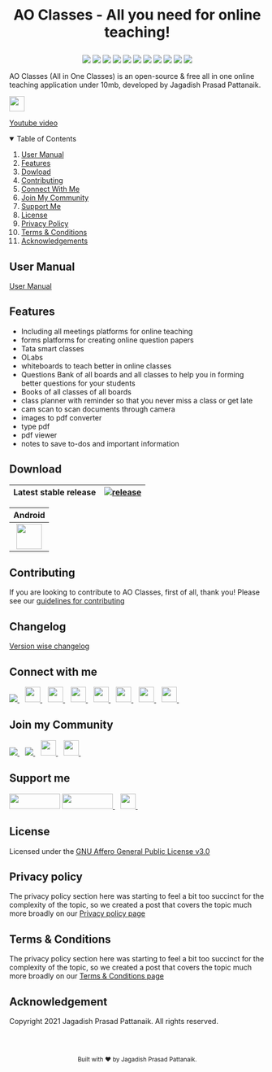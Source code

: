 # <p align="center"> AO Classes - All you need for online teaching! </p>

<div align="center">
<img src="https://img.shields.io/github/forks/jagadish-pattanaik/ao-classes"/>
<img src="https://img.shields.io/github/stars/jagadish-pattanaik/ao-classes"/>
<a href="https://github.com/jagadish-pattanaik/ao-classes/issues"><img src="https://img.shields.io/github/issues/jagadish-pattanaik/ao-classes"/></a>
<a href="https://github.com/jagadish-pattanaik/ao-classes/pulls"><img src="https://img.shields.io/github/issues-pr/jagadish-pattanaik/ao-classes"/></a>
<a href="https://github.com/jagadish-pattanaik/ao-classes/blob/main/LICENSE.md"><img src="https://img.shields.io/github/license/jagadish-pattanaik/ao-classes"/></a>
<a href="https://github.com/jagadish-pattanaik/ao-classes/blob/main/CONTRIBUTING.md"><img src="https://img.shields.io/github/contributors/jagadish-pattanaik/ao-classes"/></a>
<img src="https://img.shields.io/github/sponsors/jagadish-pattanaik"/>
<img src="https://img.shields.io/github/languages/count/jagadish-pattanaik/ao-classes"/>
<img src="https://img.shields.io/github/languages/top/jagadish-pattanaik/ao-classes"/>
<img src="https://img.shields.io/tokei/lines/github/jagadish-pattanaik/ao-classes"/>
<img src="https://img.shields.io/github/repo-size/jagadish-pattanaik/ao-classes"/>
</div>

AO Classes (All in One Classes) is an open-source & free all in one online teaching application under 10mb, developed by Jagadish Prasad Pattanaik.

<a href="https://www.youtube.com/watch?v=X4jgPFOabm0&t">
    <img width="30" src="https://www.vectorlogo.zone/logos/youtube/youtube-icon.svg" />
  </a>

[Youtube video](https://www.youtube.com/watch?v=X4jgPFOabm0&t)

<!-- TABLE OF CONTENTS -->
<details open="open">
  <summary>Table of Contents</summary>
  <ol>
    <li><a href="#user-manual">User Manual</a></li>
    <li>
      <a href="#features">Features</a>
    </li>
    <li>
      <a href="#download">Dowload</a>
    </li>
    <li><a href="#contributing">Contributing</a></li>
    <li><a href="#connect-with-me">Connect With Me</a></li>
    <li><a href="#join-my-community">Join My Community</a></li>
    <li><a href="#support-me">Support Me</a></li>
    <li><a href="#license">License</a></li>
    <li><a href="#privacy-policy">Privacy Policy</a></li>
    <li><a href="#terms--conditions">Terms & Conditions</a></li>
    <li><a href="#acknowledgement">Acknowledgements</a></li>
  </ol>
</details>

## User Manual
[User Manual](https://aoclassesprivacypolicy.blogspot.com/2021/07/ao-classes.html)

## Features
- Including all meetings platforms for online teaching
- forms platforms for creating online question papers
- Tata smart classes
- OLabs
- whiteboards to teach better in online classes
- Questions Bank of all boards and all classes to help you in forming better questions for your students
- Books of all classes of all boards
- class planner with reminder so that you never miss a class or get late
- cam scan to scan documents through camera
- images to pdf converter
- type pdf
- pdf viewer
- notes to save to-dos and important information

## Download

| Latest stable release | [![release](https://img.shields.io/badge/release-latest-green.svg)](https://github.com/jagadish-pattanaik/ao-classes/releases/latest) |
|---|---|

| Android |
|:-:|
| [<img src="https://www.vectorlogo.zone/logos/google_play/google_play-icon.svg" height="50">](https://play.google.com/store/apps/details?id=com.jaguweb.aoclasses) |

## Contributing
If you are looking to contribute to AO Classes, first of all, thank you! Please
see our [guidelines for contributing](./CONTRIBUTING.md)

## Changelog
[Version wise changelog](./CHANGELOG.md)
  
## Connect with me
  <a href="https://github.com/jagadish-pattanaik">
    <img src="https://img.shields.io/github/followers/jagadish-pattanaik?label=Follow&style=social" />
  </a>&ensp; 
  <a href="https://www.linkedin.com/in/jagadish-pattanaik/">
    <img width="30px" src="https://www.vectorlogo.zone/logos/linkedin/linkedin-icon.svg" />
  </a>&ensp;
  <a href="https://www.instagram.com/jagadish_pattanaik/">
    <img width="30px" src="https://www.vectorlogo.zone/logos/instagram/instagram-icon.svg" />
  </a>&ensp;
  <a href="https://stackoverflow.com/story/Jagadish">
    <img width="30px" src="https://www.vectorlogo.zone/logos/stackoverflow/stackoverflow-tile.svg" />
  </a>&ensp;
  <a href="https://www.facebook.com/justtechadmin/">
    <img width="30px" src="https://www.vectorlogo.zone/logos/facebook/facebook-tile.svg" />
   </a>&ensp;
   <a href="https://in.pinterest.com/jaguweb1234/">
    <img width="30px" src="https://www.vectorlogo.zone/logos/pinterest/pinterest-icon.svg" />
   </a>&ensp;
   <a href="https://www.quora.com/profile/Jagadish-Prasad-Pattanaik-1">
    <img width="30px" src="https://www.vectorlogo.zone/logos/quora/quora-icon.svg" />
   </a>&ensp;
  <a href="https://mail.google.com/mail/u/jaguweb1234@gmail.com">
    <img width="30px" src="https://www.vectorlogo.zone/logos/gmail/gmail-tile.svg" />
   </a>&ensp;

## Join my Community
  <a href="https://discord.gg/kczPxGpAtq">
    <img src="https://img.shields.io/discord/855828233383051294?label=Join Community&logo=Discord&style=social" />
  </a>&ensp;
  <a href="https://www.youtube.com/channel/UCgdd03ctC4odnUCNlPBSdUg?sub_confirmation=1">
    <img src="https://img.shields.io/youtube/channel/subscribers/UCgdd03ctC4odnUCNlPBSdUg?label=Subscribe&style=social" />
  </a>&ensp; 
  <a href="https://www.instagram.com/_just_technologies_/">
    <img width="30px" src="https://www.vectorlogo.zone/logos/instagram/instagram-icon.svg" />
  </a>&ensp;
  <a href="https://www.facebook.com/justtechteam">
    <img width="30px" src="https://www.vectorlogo.zone/logos/facebook/facebook-tile.svg" />
  </a>&ensp;

## Support me
<a href="https://github.com/sponsors/jagadish-pattanaik" title="Sponsor Me"><img src="https://raw.githubusercontent.com/natemoo-re/natemoo-re/master/assets/sponsor.svg?sanitize=true" width="100" height="30" aria-hidden="true"></a>
<a href="https://www.buymeacoffee.com/jagadish">
    <img width="100" height="30" src="https://cdn.buymeacoffee.com/buttons/v2/default-red.png" />
  </a>&ensp;
  <a href="https://www.patreon.com/justjagadish">
    <img width="30px" height="30" src="https://www.vectorlogo.zone/logos/patreon/patreon-icon.svg" />
  </a>&ensp;
  
## License
Licensed under the [GNU Affero General Public License v3.0](./LICENSE.md)
  
## Privacy policy

The privacy policy section here was starting to feel a bit too succinct for the complexity of the topic, so we created a post that covers the topic much more broadly on our [Privacy policy page](https://aoclassesprivacypolicy.blogspot.com/2021/07/privacy-policy.html)

## Terms & Conditions

The privacy policy section here was starting to feel a bit too succinct for the complexity of the topic, so we created a post that covers the topic much more broadly on our [Terms & Conditions page](https://aoclassesprivacypolicy.blogspot.com/2021/07/terms-conditions.html)

## Acknowledgement
Copyright 2021 Jagadish Prasad Pattanaik. All rights reserved.
  
<br>
</br>

<footer>
<p align="center" style="font-size: smaller;">Built with ❤️ by Jagadish Prasad Pattanaik.
</p>
</footer>





